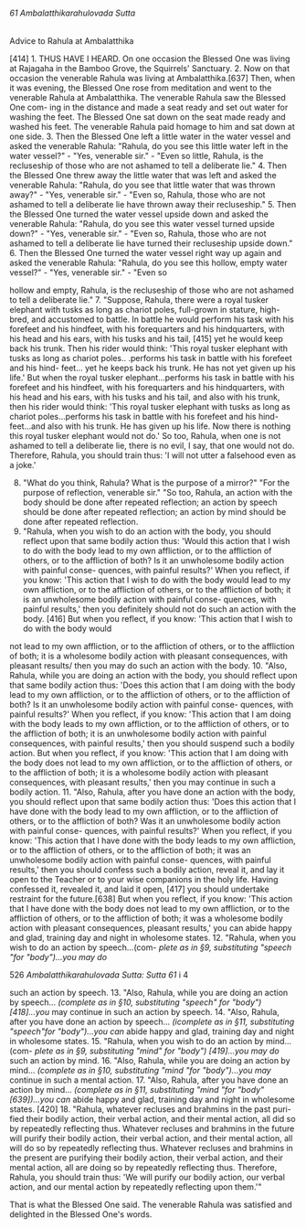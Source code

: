 ###### 61 Ambalatthikarahulovada Sutta

 Advice to Rahula at Ambalatthika

[414] 1. THUS HAVE I HEARD. On one occasion the Blessed One
was living at Rajagaha in the Bamboo Grove, the Squirrels'
Sanctuary.
2. Now on that occasion the venerable Rahula was living at
Ambalatthika.[637] Then, when it was evening, the Blessed One
rose from meditation and went to the venerable Rahula at
Ambalatthika. The venerable Rahula saw the Blessed One com-
ing in the distance and made a seat ready and set out water for
washing the feet. The Blessed One sat down on the seat made
ready and washed his feet. The venerable Rahula paid homage
to him and sat down at one side.
3. Then the Blessed One left a little water in the water vessel
and asked the venerable Rahula: "Rahula, do you see this little
water left in the water vessel?" - "Yes, venerable sir." - "Even so
little, Rahula, is the recluseship of those who are not ashamed to
tell a deliberate lie."
4. Then the Blessed One threw away the little water that was
left and asked the venerable Rahula: "Rahula, do you see that
little water that was thrown away?" - "Yes, venerable sir." -
"Even so, Rahula, those who are not ashamed to tell a deliberate
lie have thrown away their recluseship."
5. Then the Blessed One turned the water vessel upside down
and asked the venerable Rahula: "Rahula, do you see this water
vessel turned upside down?" - "Yes, venerable sir." - "Even so,
Rahula, those who are not ashamed to tell a deliberate lie have
turned their recluseship upside down."
6. Then the Blessed One turned the water vessel right way up
again and asked the venerable Rahula: "Rahula, do you see this
hollow, empty water vessel?" - "Yes, venerable sir." - "Even so

hollow and empty, Rahula, is the recluseship of those who are
not ashamed to tell a deliberate lie."
7. "Suppose, Rahula, there were a royal tusker elephant with
tusks as long as chariot poles, full-grown in stature, high-bred,
and accustomed to battle. In battle he would perform his task
with his forefeet and his hindfeet, with his forequarters and his
hindquarters, with his head and his ears, with his tusks and his
tail, [415] yet he would keep back his trunk. Then his rider would
think: 'This royal tusker elephant with tusks as long as chariot
poles.. .performs his task in battle with his forefeet and his hind-
feet... yet he keeps back his trunk. He has not yet given up his
life.' But when the royal tusker elephant...performs his task in
battle with his forefeet and his hindfeet, with his forequarters
and his hindquarters, with his head and his ears, with his tusks
and his tail, and also with his trunk, then his rider would think:
'This royal tusker elephant with tusks as long as chariot
poles...performs his task in battle with his forefeet and his hind-
feet...and also with his trunk. He has given up his life. Now
there is nothing this royal tusker elephant would not do.' So too,
Rahula, when one is not ashamed to tell a deliberate lie, there is
no evil, I say, that one would not do. Therefore, Rahula, you
should train thus: 'I will not utter a falsehood even as a joke.'

8. "What do you think, Rahula? What is the purpose of a mirror?"
"For the purpose of reflection, venerable sir."
"So too, Rahula, an action with the body should be done after
repeated reflection; an action by speech should be done after
repeated reflection; an action by mind should be done after
repeated reflection.
9. "Rahula, when you wish to do an action with the body,
you should reflect upon that same bodily action thus: 'Would
this action that I wish to do with the body lead to my own
affliction, or to the affliction of others, or to the affliction of
both? Is it an unwholesome bodily action with painful conse-
quences, with painful results?' When you reflect, if you know:
'This action that I wish to do with the body would lead to my
own affliction, or to the affliction of others, or to the affliction
of both; it is an unwholesome bodily action with painful conse-
quences, with painful results,' then you definitely should not
do such an action with the body. [416] But when you reflect, if
you know: 'This action that I wish to do with the body would

not lead to my own affliction, or to the affliction of others, or to
the affliction of both; it is a wholesome bodily action with
pleasant consequences, with pleasant results/ then you may do
such an action with the body.
10. "Also, Rahula, while you are doing an action with the
body, you should reflect upon that same bodily action thus:
'Does this action that I am doing with the body lead to my own
affliction, or to the affliction of others, or to the affliction of
both? Is it an unwholesome bodily action with painful conse-
quences, with painful results?' When you reflect, if you know:
'This action that I am doing with the body leads to my own
affliction, or to the affliction of others, or to the affliction of both;
it is an unwholesome bodily action with painful consequences,
with painful results,' then you should suspend such a bodily
action. But when you reflect, if you know: 'This action that I am
doing with the body does not lead to my own affliction, or to the
affliction of others, or to the affliction of both; it is a wholesome
bodily action with pleasant consequences, with pleasant results,'
then you may continue in such a bodily action.
11. "Also, Rahula, after you have done an action with the
body, you should reflect upon that same bodily action thus:
'Does this action that I have done with the body lead to my own
affliction, or to the affliction of others, or to the affliction of
both? Was it an unwholesome bodily action with painful conse-
quences, with painful results?' When you reflect, if you know:
'This action that I have done with the body leads to my own
affliction, or to the affliction of others, or to the affliction of both;
it was an unwholesome bodily action with painful conse-
quences, with painful results,' then you should confess such a
bodily action, reveal it, and lay it open to the Teacher or to your
wise companions in the holy life. Having confessed it, revealed
it, and laid it open, [417] you should undertake restraint for the
future.[638] But when you reflect, if you know: 'This action that I
have done with the body does not lead to my own affliction, or
to the affliction of others, or to the affliction of both; it was a
wholesome bodily action with pleasant consequences, pleasant
results,' you can abide happy and glad, training day and night
in wholesome states.
12. "Rahula, when you wish to do an action by speech...(com-
_plete as in §9, substituting "speech "for "body")...you may do_

526 _Ambalatthikarahulovada Sutta: Sutta 61_ i 4

such an action by speech.
13. "Also, Rahula, while you are doing an action by speech...
_(complete as in §10, substituting "speech" for "body") [418]...you_
may continue in such an action by speech.
14. "Also, Rahula, after you have done an action by speech...
_(icomplete_ _as in §11, substituting "speech"for "body")...you can_
abide happy and glad, training day and night in wholesome
states.
15. "Rahula, when you wish to do an action by mind...(com-
_plete as in §9, substituting "mind" for "body") [419]...you may do_
such an action by mind.
16. "Also, Rahula, while you are doing an action by mind...
_(complete as in §10, substituting "mind "for "body")...you may_
continue in such a mental action.
17. "Also, Rahula, after you have done an action by mind...
_(complete as in §11, substituting "mind "for "body"[639])...you can_
abide happy and glad, training day and night in wholesome
states. [420]
18. "Rahula, whatever recluses and brahmins in the past puri-
fied their bodily action, their verbal action, and their mental
action, all did so by repeatedly reflecting thus. Whatever recluses
and brahmins in the future will purify their bodily action, their
verbal action, and their mental action, all will do so by repeatedly
reflecting thus. Whatever recluses and brahmins in the present
are purifying their bodily action, their verbal action, and their
mental action, all are doing so by repeatedly reflecting thus.
Therefore, Rahula, you should train thus: 'We will purify our
bodily action, our verbal action, and our mental action by
repeatedly reflecting upon them.'"

That is what the Blessed One said. The venerable Rahula was
satisfied and delighted in the Blessed One's words.

